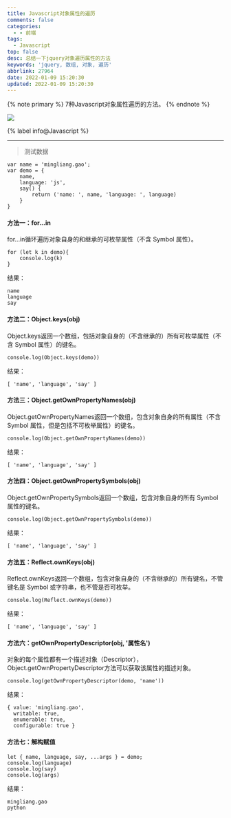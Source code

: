 ```yaml
---
title: Javascript对象属性的遍历
comments: false
categories:
  - - 前端
tags:
  - Javascript
top: false
desc: 总结一下jquery对象遍历属性的方法
keywords: 'jquery, 数组, 对象, 遍历'
abbrlink: 27964
date: 2022-01-09 15:20:30
updated: 2022-01-09 15:20:30
---
```



{% note primary %}
7种Javascript对象属性遍历的方法。
{% endnote %}

![](/images/article_js.jpeg)

{% label info@Javascript %}

<!--more-->
<hr />

> 测试数据

```
var name = 'mingliang.gao';
var demo = {
    name,
    language: 'js',
    say() {
        return ('name: ', name, 'language: ', language)
    }
}
```

#### 方法一：for...in

for...in循环遍历对象自身的和继承的可枚举属性（不含 Symbol 属性）。
```
for (let k in demo){
    console.log(k)
}
```
结果：
```
name
language
say
```

#### 方法二：Object.keys(obj)

Object.keys返回一个数组，包括对象自身的（不含继承的）所有可枚举属性（不含 Symbol 属性）的键名。
```
console.log(Object.keys(demo))
```
结果：
```
[ 'name', 'language', 'say' ]
```

#### 方法三：Object.getOwnPropertyNames(obj)

Object.getOwnPropertyNames返回一个数组，包含对象自身的所有属性（不含 Symbol 属性，但是包括不可枚举属性）的键名。
```
console.log(Object.getOwnPropertyNames(demo))
```
结果：
```
[ 'name', 'language', 'say' ]
```

#### 方法四：Object.getOwnPropertySymbols(obj)

Object.getOwnPropertySymbols返回一个数组，包含对象自身的所有 Symbol 属性的键名。
```
console.log(Object.getOwnPropertySymbols(demo))
```
结果：
```
[ 'name', 'language', 'say' ]
```

#### 方法五：Reflect.ownKeys(obj)

Reflect.ownKeys返回一个数组，包含对象自身的（不含继承的）所有键名，不管键名是 Symbol 或字符串，也不管是否可枚举。
```
console.log(Reflect.ownKeys(demo))
```
结果：
```
[ 'name', 'language', 'say' ]
```

#### 方法六：getOwnPropertyDescriptor(obj, '属性名')

对象的每个属性都有一个描述对象（Descriptor），Object.getOwnPropertyDescriptor方法可以获取该属性的描述对象。
```
console.log(getOwnPropertyDescriptor(demo, 'name'))
```
结果：
```
{ value: 'mingliang.gao',
  writable: true,
  enumerable: true,
  configurable: true }
```

#### 方法七：解构赋值

```
let { name, language, say, ...args } = demo;
console.log(language)
console.log(say)
console.log(args)
```
结果：
```
mingliang.gao
python
```
